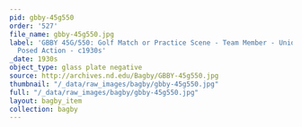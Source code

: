 ```yaml
---
pid: gbby-45g550
order: '527'
file_name: gbby-45g550.jpg
label: 'GBBY 45G/550: Golf Match or Practice Scene - Team Member - Unidentified -
  Posed Action - c1930s'
_date: 1930s
object_type: glass plate negative
source: http://archives.nd.edu/Bagby/GBBY-45g550.jpg
thumbnail: "/_data/raw_images/bagby/gbby-45g550.jpg"
full: "/_data/raw_images/bagby/gbby-45g550.jpg"
layout: bagby_item
collection: bagby
---
```

